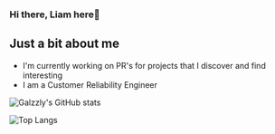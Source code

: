 ### Hi there, Liam here👋

<!--
**Galzzly/galzzly** is a ✨ _special_ ✨ repository because its `README.md` (this file) appears on your GitHub profile.

Here are some ideas to get you started:

- 🔭 I’m currently working on ...
- 🌱 I’m currently learning ...
- 👯 I’m looking to collaborate on ...
- 🤔 I’m looking for help with ...
- 💬 Ask me about ...
- 📫 How to reach me: ...
- 😄 Pronouns: ...
- ⚡ Fun fact: ...
-->
## Just a bit about me
- I'm currently working on PR's for projects that I discover and find interesting
- I am a Customer Reliability Engineer

![`Galzzly`'s GitHub stats](https://github-readme-stats.vercel.app/api?username=galzzly&show_icons=true&theme=gotham)

![Top Langs](https://github-readme-stats.vercel.app/api/top-langs/?username=galzzly&theme=gotham&layout=compact)
